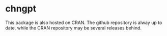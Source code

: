 # chngpt
This package is also hosted on CRAN. The github repository is alway up to date, while the CRAN repository may be several releases behind. 
